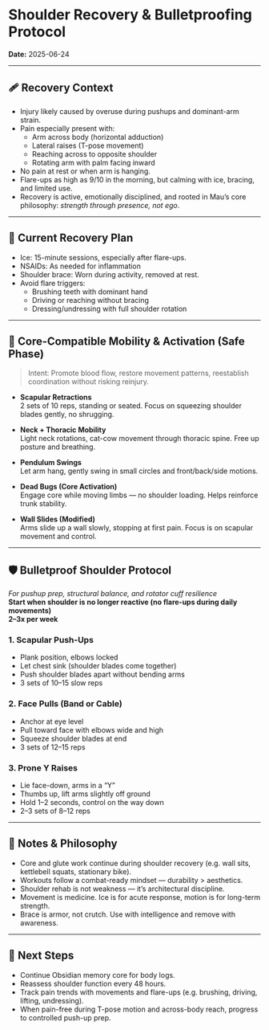 
# Shoulder Recovery & Bulletproofing Protocol
**Date:** 2025-06-24

---

## 🩹 Recovery Context

- Injury likely caused by overuse during pushups and dominant-arm strain.
- Pain especially present with:
  - Arm across body (horizontal adduction)
  - Lateral raises (T-pose movement)
  - Reaching across to opposite shoulder
  - Rotating arm with palm facing inward
- No pain at rest or when arm is hanging.
- Flare-ups as high as 9/10 in the morning, but calming with ice, bracing, and limited use.
- Recovery is active, emotionally disciplined, and rooted in Mau’s core philosophy: *strength through presence, not ego*.

---

## 🧊 Current Recovery Plan

- Ice: 15-minute sessions, especially after flare-ups.
- NSAIDs: As needed for inflammation
- Shoulder brace: Worn during activity, removed at rest.
- Avoid flare triggers:
  - Brushing teeth with dominant hand
  - Driving or reaching without bracing
  - Dressing/undressing with full shoulder rotation

---

## 🔁 Core-Compatible Mobility & Activation (Safe Phase)

> Intent: Promote blood flow, restore movement patterns, reestablish coordination without risking reinjury.

- **Scapular Retractions**  
  2 sets of 10 reps, standing or seated. Focus on squeezing shoulder blades gently, no shrugging.

- **Neck + Thoracic Mobility**  
  Light neck rotations, cat-cow movement through thoracic spine. Free up posture and breathing.

- **Pendulum Swings**  
  Let arm hang, gently swing in small circles and front/back/side motions.

- **Dead Bugs (Core Activation)**  
  Engage core while moving limbs — no shoulder loading. Helps reinforce trunk stability.

- **Wall Slides (Modified)**  
  Arms slide up a wall slowly, stopping at first pain. Focus is on scapular movement and control.

---

## 🛡️ Bulletproof Shoulder Protocol  
*For pushup prep, structural balance, and rotator cuff resilience*  
**Start when shoulder is no longer reactive (no flare-ups during daily movements)**  
**2–3x per week**

### 1. Scapular Push-Ups  
- Plank position, elbows locked  
- Let chest sink (shoulder blades come together)  
- Push shoulder blades apart without bending arms  
- 3 sets of 10–15 slow reps

### 2. Face Pulls (Band or Cable)  
- Anchor at eye level  
- Pull toward face with elbows wide and high  
- Squeeze shoulder blades at end  
- 3 sets of 12–15 reps

### 3. Prone Y Raises  
- Lie face-down, arms in a “Y”  
- Thumbs up, lift arms slightly off ground  
- Hold 1–2 seconds, control on the way down  
- 2–3 sets of 8–12 reps

---

## 💬 Notes & Philosophy

- Core and glute work continue during shoulder recovery (e.g. wall sits, kettlebell squats, stationary bike).
- Workouts follow a combat-ready mindset — durability > aesthetics.
- Shoulder rehab is not weakness — it’s architectural discipline.
- Movement is medicine. Ice is for acute response, motion is for long-term strength.
- Brace is armor, not crutch. Use with intelligence and remove with awareness.

---

## 🧭 Next Steps

- Continue Obsidian memory core for body logs.
- Reassess shoulder function every 48 hours.
- Track pain trends with movements and flare-ups (e.g. brushing, driving, lifting, undressing).
- When pain-free during T-pose motion and across-body reach, progress to controlled push-up prep.
